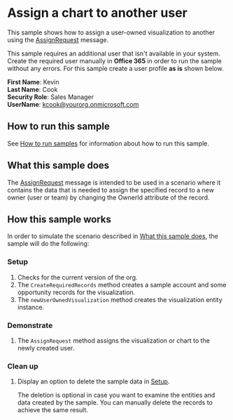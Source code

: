 # Assign a chart to another user

This sample shows how to assign a user-owned visualization to another using the [AssignRequest](https://docs.microsoft.com/en-us/dotnet/api/microsoft.crm.sdk.messages.assignrequest?view=dynamics-general-ce-9) message.

This sample requires an additional user that isn't available in your system. Create the required user manually in **Office 365** in order to run the sample without any errors. For this sample create a user profile **as is** shown below. 

**First Name**: Kevin<br/>
**Last Name**: Cook<br/>
**Security Role**: Sales Manager<br/>
**UserName**: kcook@yourorg.onmicrosoft.com<br/>

## How to run this sample

See [How to run samples](https://github.com/microsoft/PowerApps-Samples/blob/master/cds/README.md) for information about how to run this sample.

## What this sample does

The [AssignRequest](https://docs.microsoft.com/en-us/dotnet/api/microsoft.crm.sdk.messages.assignrequest?view=dynamics-general-ce-9) message is intended to be used in a scenario where it contains the data that is needed to assign the specified record to a new owner (user or team) by changing the OwnerId attribute of the record.

## How this sample works

In order to simulate the scenario described in [What this sample does](#what-this-sample-does), the sample will do the following:

### Setup

1. Checks for the current version of the org.
2. The `CreateRequiredRecords` method creates a sample account and some opportunity records for the visualization.
3. The `newUserOwnedVisualization` method creates the visualization entity instance.

### Demonstrate

1. The `AssignRequest` method assigns the visualization or chart to the newly created user.

### Clean up

1. Display an option to delete the sample data in [Setup](#setup).

   The deletion is optional in case you want to examine the entities and data created by the sample. You can manually delete the records to achieve the same result.